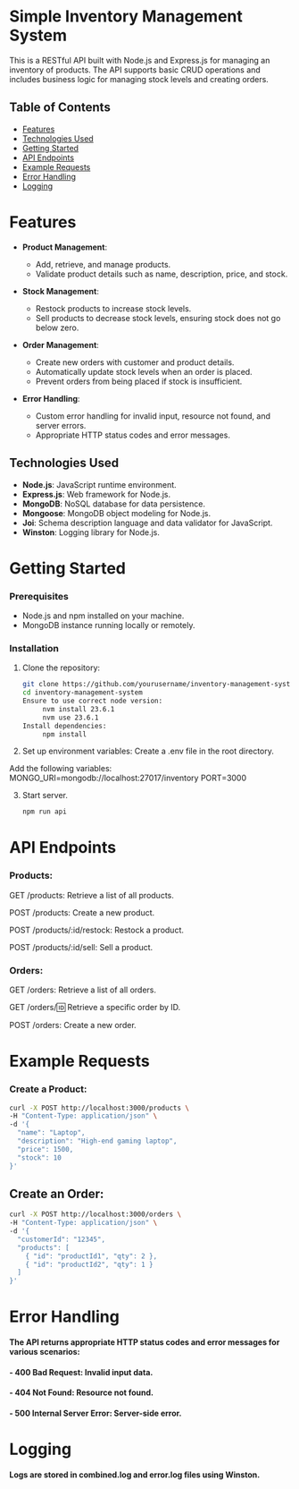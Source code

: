 # Simple Inventory Management System

This is a RESTful API built with Node.js and Express.js for managing an inventory of products. The API supports basic CRUD operations and includes business logic for managing stock levels and creating orders.

## Table of Contents

- [Features](#Features)
- [Technologies Used](#Technologies-Used)
- [Getting Started](#Getting-Started)
- [API Endpoints](#API-Endpoints)
- [Example Requests](#Example-Requests)
- [Error Handling](#Error-Handling)
- [Logging](#Logging)

# Features

- **Product Management**:

  - Add, retrieve, and manage products.
  - Validate product details such as name, description, price, and stock.

- **Stock Management**:

  - Restock products to increase stock levels.
  - Sell products to decrease stock levels, ensuring stock does not go below zero.

- **Order Management**:

  - Create new orders with customer and product details.
  - Automatically update stock levels when an order is placed.
  - Prevent orders from being placed if stock is insufficient.

- **Error Handling**:
  - Custom error handling for invalid input, resource not found, and server errors.
  - Appropriate HTTP status codes and error messages.

## Technologies Used

- **Node.js**: JavaScript runtime environment.
- **Express.js**: Web framework for Node.js.
- **MongoDB**: NoSQL database for data persistence.
- **Mongoose**: MongoDB object modeling for Node.js.
- **Joi**: Schema description language and data validator for JavaScript.
- **Winston**: Logging library for Node.js.

# Getting Started

### Prerequisites

- Node.js and npm installed on your machine.
- MongoDB instance running locally or remotely.

### Installation

1. Clone the repository:

   ```bash
   git clone https://github.com/yourusername/inventory-management-system.git
   cd inventory-management-system
   Ensure to use correct node version:
        nvm install 23.6.1
        nvm use 23.6.1
   Install dependencies:
        npm install
   ```

2. Set up environment variables: Create a .env file in the root directory.

Add the following variables:
MONGO_URI=mongodb://localhost:27017/inventory
PORT=3000

3. Start server.
   ```bash
   npm run api
   ```

# API Endpoints

### Products:

GET /products: Retrieve a list of all products.

POST /products: Create a new product.

POST /products/:id/restock: Restock a product.

POST /products/:id/sell: Sell a product.

### Orders:

GET /orders: Retrieve a list of all orders.

GET /orders/:id: Retrieve a specific order by ID.

POST /orders: Create a new order.

# Example Requests

### Create a Product:

```bash
curl -X POST http://localhost:3000/products \
-H "Content-Type: application/json" \
-d '{
  "name": "Laptop",
  "description": "High-end gaming laptop",
  "price": 1500,
  "stock": 10
}'
```

## Create an Order:

```bash
curl -X POST http://localhost:3000/orders \
-H "Content-Type: application/json" \
-d '{
  "customerId": "12345",
  "products": [
    { "id": "productId1", "qty": 2 },
    { "id": "productId2", "qty": 1 }
  ]
}'
```

# Error Handling

#### The API returns appropriate HTTP status codes and error messages for various scenarios:

#### - 400 Bad Request: Invalid input data.

#### - 404 Not Found: Resource not found.

#### - 500 Internal Server Error: Server-side error.

# Logging

#### Logs are stored in combined.log and error.log files using Winston.
